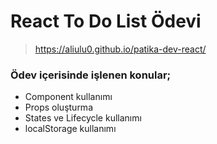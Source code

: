 # React To Do List Ödevi

> https://aliulu0.github.io/patika-dev-react/

### Ödev içerisinde işlenen konular;

- Component kullanımı
- Props oluşturma
- States ve Lifecycle kullanımı
- localStorage kullanımı

